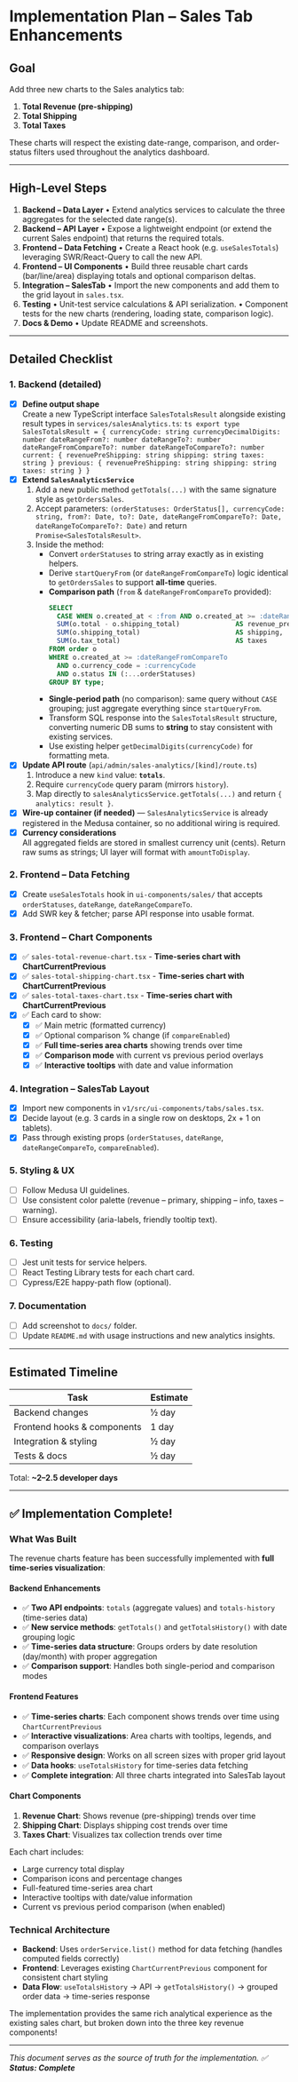 # Implementation Plan – Sales Tab Enhancements

## Goal
Add three new charts to the Sales analytics tab:
1. **Total Revenue (pre-shipping)**
2. **Total Shipping**
3. **Total Taxes**

These charts will respect the existing date-range, comparison, and order-status filters used throughout the analytics dashboard.

---

## High-Level Steps
1. **Backend – Data Layer**
   • Extend analytics services to calculate the three aggregates for the selected date range(s).
2. **Backend – API Layer**
   • Expose a lightweight endpoint (or extend the current Sales endpoint) that returns the required totals.
3. **Frontend – Data Fetching**
   • Create a React hook (e.g. `useSalesTotals`) leveraging SWR/React-Query to call the new API.
4. **Frontend – UI Components**
   • Build three reusable chart cards (bar/line/area) displaying totals and optional comparison deltas.
5. **Integration – SalesTab**
   • Import the new components and add them to the grid layout in `sales.tsx`.
6. **Testing**
   • Unit-test service calculations & API serialization.
   • Component tests for the new charts (rendering, loading state, comparison logic).
7. **Docs & Demo**
   • Update README and screenshots.

---

## Detailed Checklist

### 1. Backend (detailed)
- [x] **Define output shape**  
      Create a new TypeScript interface `SalesTotalsResult` alongside existing result types in `services/salesAnalytics.ts`:
      ```ts
      export type SalesTotalsResult = {
        currencyCode: string
        currencyDecimalDigits: number
        dateRangeFrom?: number
        dateRangeTo?: number
        dateRangeFromCompareTo?: number
        dateRangeToCompareTo?: number
        current: {
          revenuePreShipping: string
          shipping: string
          taxes: string
        }
        previous: {
          revenuePreShipping: string
          shipping: string
          taxes: string
        }
      }
      ```
- [x] **Extend `SalesAnalyticsService`**  
  1. Add a new public method `getTotals(...)` with the same signature style as `getOrdersSales`.  
  2. Accept parameters: `(orderStatuses: OrderStatus[], currencyCode: string, from?: Date, to?: Date, dateRangeFromCompareTo?: Date, dateRangeToCompareTo?: Date)` and return `Promise<SalesTotalsResult>`.
  3. Inside the method:
     - Convert `orderStatuses` to string array exactly as in existing helpers.
     - Derive `startQueryFrom` (or `dateRangeFromCompareTo`) logic identical to `getOrdersSales` to support **all-time** queries.
     - **Comparison path** (`from` & `dateRangeFromCompareTo` provided):
       ```sql
       SELECT
         CASE WHEN o.created_at < :from AND o.created_at >= :dateRangeFromCompareTo THEN 'previous' ELSE 'current' END AS type,
         SUM(o.total - o.shipping_total)              AS revenue_pre_shipping,
         SUM(o.shipping_total)                        AS shipping,
         SUM(o.tax_total)                             AS taxes
       FROM order o
       WHERE o.created_at >= :dateRangeFromCompareTo
         AND o.currency_code = :currencyCode
         AND o.status IN (:...orderStatuses)
       GROUP BY type;
       ```
     - **Single-period path** (no comparison): same query without `CASE` grouping; just aggregate everything since `startQueryFrom`.
     - Transform SQL response into the `SalesTotalsResult` structure, converting numeric DB sums to **string** to stay consistent with existing services.
     - Use existing helper `getDecimalDigits(currencyCode)` for formatting meta.
- [x] **Update API route**  (`api/admin/sales-analytics/[kind]/route.ts`)
  1. Introduce a new `kind` value: **`totals`**.
  2. Require `currencyCode` query param (mirrors `history`).
  3. Map directly to `salesAnalyticsService.getTotals(...)` and return `{ analytics: result }`.
- [x] **Wire-up container (if needed)**  — `SalesAnalyticsService` is already registered in the Medusa container, so no additional wiring is required.
- [x] **Currency considerations**  
      All aggregated fields are stored in smallest currency unit (cents). Return raw sums as strings; UI layer will format with `amountToDisplay`.

### 2. Frontend – Data Fetching
- [x] Create `useSalesTotals` hook in `ui-components/sales/` that accepts `orderStatuses`, `dateRange`, `dateRangeCompareTo`.
- [x] Add SWR key & fetcher; parse API response into usable format.

### 3. Frontend – Chart Components
- [x] ✅ `sales-total-revenue-chart.tsx` - **Time-series chart with ChartCurrentPrevious**
- [x] ✅ `sales-total-shipping-chart.tsx` - **Time-series chart with ChartCurrentPrevious**  
- [x] ✅ `sales-total-taxes-chart.tsx` - **Time-series chart with ChartCurrentPrevious**
- [x] ✅ Each card to show:
  - [x] ✅ Main metric (formatted currency)
  - [x] ✅ Optional comparison % change (if `compareEnabled`)
  - [x] ✅ **Full time-series area charts** showing trends over time
  - [x] ✅ **Comparison mode** with current vs previous period overlays
  - [x] ✅ **Interactive tooltips** with date and value information

### 4. Integration – SalesTab Layout
- [x] Import new components in `v1/src/ui-components/tabs/sales.tsx`.
- [x] Decide layout (e.g. 3 cards in a single row on desktops, 2x + 1 on tablets).
- [x] Pass through existing props (`orderStatuses`, `dateRange`, `dateRangeCompareTo`, `compareEnabled`).

### 5. Styling & UX
- [ ] Follow Medusa UI guidelines.
- [ ] Use consistent color palette (revenue – primary, shipping – info, taxes – warning).
- [ ] Ensure accessibility (aria-labels, friendly tooltip text).

### 6. Testing
- [ ] Jest unit tests for service helpers.
- [ ] React Testing Library tests for each chart card.
- [ ] Cypress/E2E happy-path flow (optional).

### 7. Documentation
- [ ] Add screenshot to `docs/` folder.
- [ ] Update `README.md` with usage instructions and new analytics insights.

---

## Estimated Timeline
| Task | Estimate |
|------|----------|
| Backend changes | ½ day |
| Frontend hooks & components | 1 day |
| Integration & styling | ½ day |
| Tests & docs | ½ day |

Total: **~2–2.5 developer days**

---

## ✅ **Implementation Complete!**

### **What Was Built**
The revenue charts feature has been successfully implemented with **full time-series visualization**:

#### **Backend Enhancements**
- ✅ **Two API endpoints**: `totals` (aggregate values) and `totals-history` (time-series data)
- ✅ **New service methods**: `getTotals()` and `getTotalsHistory()` with date grouping logic
- ✅ **Time-series data structure**: Groups orders by date resolution (day/month) with proper aggregation
- ✅ **Comparison support**: Handles both single-period and comparison modes

#### **Frontend Features**
- ✅ **Time-series charts**: Each component shows trends over time using `ChartCurrentPrevious`
- ✅ **Interactive visualizations**: Area charts with tooltips, legends, and comparison overlays
- ✅ **Responsive design**: Works on all screen sizes with proper grid layout
- ✅ **Data hooks**: `useTotalsHistory` for time-series data fetching
- ✅ **Complete integration**: All three charts integrated into SalesTab layout

#### **Chart Components**
1. **Revenue Chart**: Shows revenue (pre-shipping) trends over time
2. **Shipping Chart**: Displays shipping cost trends over time  
3. **Taxes Chart**: Visualizes tax collection trends over time

Each chart includes:
- Large currency total display
- Comparison icons and percentage changes
- Full-featured time-series area chart
- Interactive tooltips with date/value information
- Current vs previous period comparison (when enabled)

### **Technical Architecture**
- **Backend**: Uses `orderService.list()` method for data fetching (handles computed fields correctly)
- **Frontend**: Leverages existing `ChartCurrentPrevious` component for consistent chart styling
- **Data Flow**: `useTotalsHistory` → API → `getTotalsHistory()` → grouped order data → time-series response

The implementation provides the same rich analytical experience as the existing sales chart, but broken down into the three key revenue components!

---

_This document serves as the source of truth for the implementation. ✅ **Status: Complete**_